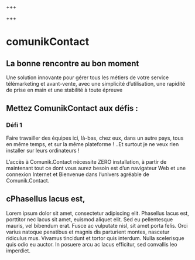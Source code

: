 +++

+++
# comunikContact

## La bonne rencontre au bon moment

Une solution innovante pour gérer tous les métiers de votre service télémarketing et avant-vente, avec une simplicité d’utilisation, une rapidité de prise en main et une stabilité à toute épreuve

## Mettez ComunikContact aux défis :

### Défi 1

Faire travailler des équipes ici, là-bas, chez eux, dans un autre pays, tous en même temps, et sur la même plateforme ! ..Et surtout je ne veux rien installer sur leurs ordinateurs !

L’accès à Comunik.Contact nécessite ZERO installation, à partir de maintenant tout ce dont vous aurez besoin est d’un navigateur Web et une connexion Internet et Bienvenue dans l’univers agréable de Comunik.Contact.

## cPhasellus lacus est,

Lorem ipsum dolor sit amet, consectetur adipiscing elit. Phasellus lacus est, porttitor nec lacus sit amet, euismod aliquet elit. Sed eu pellentesque mauris, vel bibendum erat. Fusce ac vulputate nisl, sit amet porta felis. Orci varius natoque penatibus et magnis dis parturient montes, nascetur ridiculus mus. Vivamus tincidunt et tortor quis interdum. Nulla scelerisque quis odio eu auctor. In posuere arcu ac lacus efficitur, sed convallis leo imperdiet.